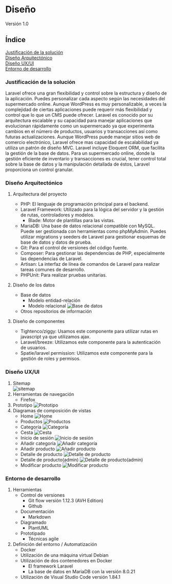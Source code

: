 # Diseño

Versión 1.0

## Índice

[Justificación de la solución](#justificación-de-la-solución)  
[Diseño Arquitectónico](#diseño-arquitectónico)  
[Diseño UX/UI](#diseño-uxui)  
[Entorno de desarrollo](#entorno-de-desarrollo)  

### Justificación de la solución

Laravel ofrece una gran flexibilidad y control sobre la estructura y diseño de la aplicación. 
Puedes personalizar cada aspecto según las necesidades del supermercado online. Aunque WordPress 
es muy personalizable, a veces la complejidad de ciertas aplicaciones puede requerir más flexibilidad y control 
que lo que un CMS puede ofrecer. Laravel es conocido por su arquitectura escalable 
y su capacidad para manejar aplicaciones que evolucionan rápidamente como un supermercado ya que experimenta cambios en el número 
de productos, usuarios y transacciones así como futuras actualizaciones. Aunque WordPress 
puede manejar sitios web de comercio electrónico, Laravel ofrece mas capacidad de escalabilidad 
ya utiliza un patrón de diseño MVC. Laravel incluye Eloquent ORM, que facilita la gestión de la base de datos. 
Para un supermercado online, donde la gestión eficiente de inventario y transacciones 
es crucial, tener control total sobre la base de datos y la manipulación detallada de éstos, Laravel proporciona un control granular. 

### Diseño Arquitectónico

1. Arquitectura del proyecto
   - PHP: El lenguaje de programación principal para el backend.
   - Laravel Framework: Utilizado para la lógica del servidor y la gestión de rutas, controladores y modelos.
     - Blade: Motor de plantillas para las vistas.
   - MariaDB: Una base de datos relacional compatible con MySQL. Puede ser gestionada con herramientas como phpMyAdmin. Puedes utilizar migrations y seeders de Laravel para gestionar esquemas de base de datos y datos de prueba.
   - Git: Para el control de versiones del código fuente.
   - Composer: Para gestionar las dependencias de PHP, especialmente las dependencias de Laravel.
   - Artisan: La interfaz de línea de comandos de Laravel para realizar tareas comunes de desarrollo.
   - PHPUnit: Para realizar pruebas unitarias.

2. Diseño de los datos
    - Base de datos
      - Modelo entidad-relación
      - Modelo relacional
       ![Base de datos](img/bbdd.png)
    - Otros repositorios de información
3. Diseño de componentes
    - Tightenco/ziggy: Usamos este componente para utilizar rutas en javascript ya que utilizamos ajax.
    - Laravel/breeze: Utilizamos este componente para la autenticación de usuarios.
    - Spatie/laravel permission: Utilizamos este componente para la gestión de roles y permisos.
   
### Diseño UX/UI

1. Sitemap   
   ![sitemap](img/sitemap.png)
2. Herramientas de navegación
    - Firefox
3. Prototipo
   ![Prototipo](img/prototipo.png)
4. Diagramas de composición de vistas
   - Home
    ![Home](<img de vistas/home.png>)
   - Productos
    ![Productos](<img de vistas/productos.png>)
   - Categoría
    ![Categoría](<img de vistas/categorias.png>)
   - Cesta
    ![Cesta](<img de vistas/cesta.png>)
   - Inicio de sesión
    ![Inicio de sesión](<img de vistas/inicio de sesion.png>)
   - Añadir categoría
    ![Añadir categoría](<img de vistas/anadir categoria.png>)
   - Añadir producto
    ![Añadir producto](<img de vistas/anadir producto.png>)
   - Detalle de producto
    ![Detalle de producto](<img de vistas/detalle de producto.png>)
   - Detalle de producto(admin)
    ![Detalle de producto(admin)](<img de vistas/detalle de producto(admin).png>)
   - Modificar producto
    ![Modificar producto](<img de vistas/modificar producto.png>)
### Entorno de desarrollo

1. Herramientas
    - Control de versiones
        - Git flow versión 1.12.3 (AVH Edition)
        - Github
    - Documentación
      - Markdown
    - Diagramado
      - PlantUML
    - Prototipado
      - Técnicas agile
2. Definición del entorno / Automatización
    - Docker
    - Utilización de una máquina virtual Debian
    - Utilización de dos contenedores en Docker
      - El framework Laravel
      - La base de datos en MariaDB con la versión 8.0.21
    - Utilización de Visual Studio Code versión 1.84.1

